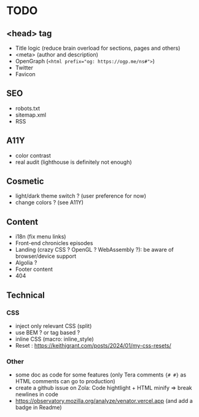 # TODO

## \<head> tag

- Title logic (reduce brain overload for sections, pages and others)
- \<meta> (author and description)
- OpenGraph (`<html prefix="og: https://ogp.me/ns#">`)
- Twitter
- Favicon

## SEO

- robots.txt
- sitemap.xml
- RSS

## A11Y

- color contrast
- real audit (lighthouse is definitely not enough)

## Cosmetic

- light/dark theme switch ? (user preference for now)
- change colors ? (see A11Y)

## Content

- i18n (fix menu links)
- Front-end chronicles episodes
- Landing (crazy CSS ? OpenGL ? WebAssembly ?): be aware of browser/device support
- Algolia ?
- Footer content
- 404

## Technical

### CSS

- inject only relevant CSS (split)
- use BEM ? or tag based ?
- inline CSS (macro: inline_style)
- Reset : <https://keithjgrant.com/posts/2024/01/my-css-resets/>

### Other

- some doc as code for some features (only Tera comments `{# #}` as HTML comments can go to production)
- create a github issue on Zola: Code hightlight + HTML minify => break newlines in code
- <https://observatory.mozilla.org/analyze/venator.vercel.app> (and add a badge in Readme)

